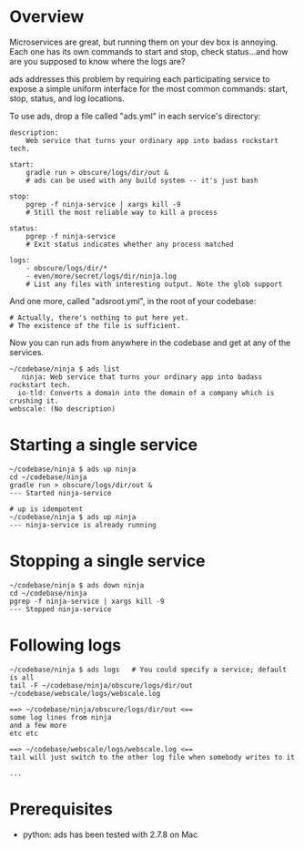 # Overview

Microservices are great, but running them on your dev box is annoying. Each one
has its own commands to start and stop, check status...and how are you supposed
to know where the logs are?

ads addresses this problem by requiring each participating service to expose a
simple uniform interface for the most common commands: start, stop, status, and
log locations.

To use ads, drop a file called "ads.yml" in each service's directory:

```
description: 
    Web service that turns your ordinary app into badass rockstart tech.

start:
    gradle run > obscure/logs/dir/out &
    # ads can be used with any build system -- it's just bash

stop:
    pgrep -f ninja-service | xargs kill -9
    # Still the most reliable way to kill a process

status:
    pgrep -f ninja-service
    # Exit status indicates whether any process matched

logs:
    - obscure/logs/dir/*
    - even/more/secret/logs/dir/ninja.log
    # List any files with interesting output. Note the glob support
```

And one more, called "adsroot.yml", in the root of your codebase:

```
# Actually, there's nothing to put here yet.
# The existence of the file is sufficient.
```

Now you can run ads from anywhere in the codebase and get at any of the services.

```
~/codebase/ninja $ ads list
   ninja: Web service that turns your ordinary app into badass rockstart tech.
  io-tld: Converts a domain into the domain of a company which is crushing it.
webscale: (No description)
```

# Starting a single service

```
~/codebase/ninja $ ads up ninja
cd ~/codebase/ninja
gradle run > obscure/logs/dir/out &
--- Started ninja-service

# up is idempotent
~/codebase/ninja $ ads up ninja
--- ninja-service is already running
```

# Stopping a single service

```
~/codebase/ninja $ ads down ninja
cd ~/codebase/ninja
pgrep -f ninja-service | xargs kill -9
--- Stopped ninja-service
```

# Following logs

```
~/codebase/ninja $ ads logs   # You could specify a service; default is all
tail -F ~/codebase/ninja/obscure/logs/dir/out ~/codebase/webscale/logs/webscale.log

==> ~/codebase/ninja/obscure/logs/dir/out <==
some log lines from ninja
and a few more
etc etc

==> ~/codebase/webscale/logs/webscale.log <==
tail will just switch to the other log file when somebody writes to it

...
```

# Prerequisites

- python: ads has been tested with 2.7.8 on Mac
